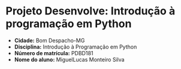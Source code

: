 <html>
<body>
    <h1>Projeto Desenvolve: Introdução à programação em Python</h1>
    <ul>
      <li><strong>Cidade:</strong> Bom Despacho-MG</li>
      <li><strong>Disciplina:</strong> Introdução à Programação em Python</li>
      <li><strong>Número de matrícula:</strong> PDBD181</li>
      <li><strong>Nome do aluno:</strong> MiguelLucas Monteiro Silva</li>
    </ul>
</body>
</html>
